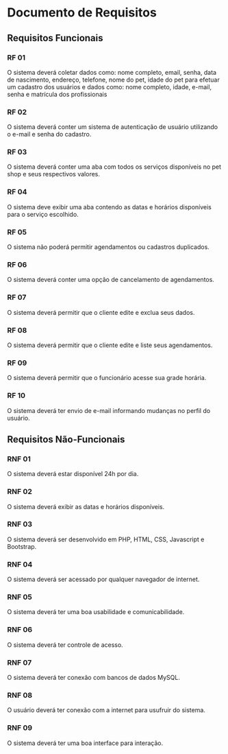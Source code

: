 # Documento de Requisitos

## Requisitos Funcionais

### RF 01

O sistema deverá coletar dados como: nome completo, email, senha, data de nascimento, endereço, telefone, nome do pet, idade do pet para efetuar um cadastro dos usuários e dados como: nome completo, idade, e-mail, senha e matrícula dos profissionais

### RF 02

O sistema deverá conter um sistema de autenticação de usuário utilizando o e-mail e senha do cadastro.

### RF 03 

O sistema deverá conter uma aba com todos os serviços disponíveis no pet shop e seus respectivos valores.

### RF 04

O sistema deve exibir uma aba contendo as datas e horários disponíveis para o serviço escolhido.

### RF 05

O sistema não poderá permitir agendamentos ou cadastros duplicados.

### RF 06

O sistema deverá conter uma opção de cancelamento de agendamentos.

### RF 07

O sistema deverá permitir que o cliente edite e exclua seus dados. 

### RF 08

O sistema deverá permitir que o cliente edite e liste seus agendamentos.

### RF 09

O sistema deverá permitir que o funcionário acesse sua grade horária.

### RF 10

O sistema deverá ter envio de e-mail informando mudanças no perfil do usuário.



## Requisitos Não-Funcionais

### RNF 01

O sistema deverá estar disponível 24h por dia.

### RNF 02

O sistema deverá exibir as datas e horários disponíveis.

### RNF 03 

O sistema deverá ser desenvolvido em PHP, HTML, CSS, Javascript e Bootstrap.

### RNF 04

O sistema deverá ser acessado por qualquer navegador de internet.

### RNF 05

O sistema deverá ter uma boa usabilidade e comunicabilidade.

### RNF 06

O sistema deverá ter controle de acesso.

### RNF 07

O sistema deverá ter conexão com bancos de dados MySQL.

### RNF 08

O usuário deverá ter conexão com a internet para usufruir do sistema. 

### RNF 09

O sistema deverá ter uma boa interface para interação.

